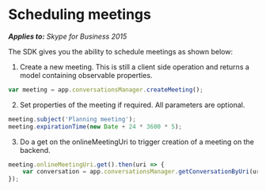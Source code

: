 
# Scheduling meetings


 _**Applies to:** Skype for Business 2015_

The SDK gives you the ability to schedule meetings as shown below:


1. Create a new meeting. This is still a client side operation and returns a model containing observable properties.

  ```js
  var meeting = app.conversationsManager.createMeeting();
  ```

2. Set properties of the meeting if required. All parameters are optional.

  ```js
  meeting.subject('Planning meeting');
  meeting.expirationTime(new Date + 24 * 3600 * 5);
  ```

3. Do a get on the onlineMeetingUri to trigger creation of a meeting on the backend.

  ```js
  meeting.onlineMeetingUri.get().then(uri => {
      var conversation = app.conversationsManager.getConversationByUri(uri);
  });
  ```
